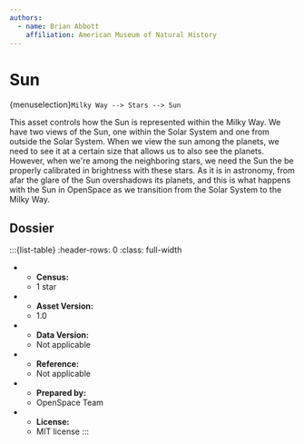 ```yaml
---
authors:
  - name: Brian Abbott
    affiliation: American Museum of Natural History
---
```



# Sun

{menuselection}`Milky Way --> Stars --> Sun`


This asset controls how the Sun is represented within the Milky Way. We have two views of the Sun, one within the Solar System and one from outside the Solar System. When we view the sun among the planets, we need to see it at a certain size that allows us to also see the planets. However, when we're among the neighboring stars, we need the Sun the be properly calibrated in brightness with these stars. As it is in astronomy, from afar the glare of the Sun overshadows its planets, and this is what happens with the Sun in OpenSpace as we transition from the Solar System to the Milky Way.


<!-- :::{figure} milky_way_sun.gif
:align: left
:alt: An animation showing the sun encircled by the planet orbits, then pulling away from the planets. As we leave the Solar System behind, the Sun transitions into a brighter star on par with the stars in the Milky Way Galaxy.

An animations showing the transition between the sun we see in the Solar System and its transition as we recede from the planets and into the Milky Way. As we move away from the Solar System and into the nearby Milky Way, the Sun brightens and calibrates to the stars' brightness in the Milky Way.
::: -->




## Dossier
:::{list-table}
:header-rows: 0
:class: full-width

* - **Census:**
  - 1 star
* - **Asset Version:**
  - 1.0
* - **Data Version:**
  - Not applicable
* - **Reference:**
  - Not applicable
* - **Prepared by:**
  - OpenSpace Team
* - **License:**
  - MIT license
:::